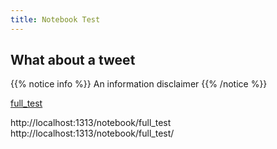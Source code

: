 ```yaml
---
title: Notebook Test
---
```

## What about a tweet

{{% notice info %}}
An information disclaimer
{{% /notice %}}

[full_test](full_test.html)

http://localhost:1313/notebook/full_test
http://localhost:1313/notebook/full_test/